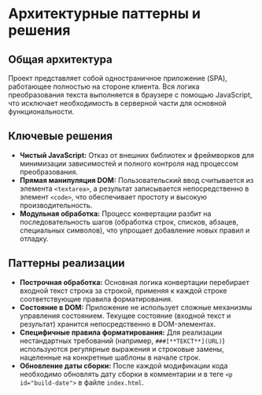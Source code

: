 # Архитектурные паттерны и решения

## Общая архитектура
Проект представляет собой одностраничное приложение (SPA), работающее полностью на стороне клиента. Вся логика преобразования текста выполняется в браузере с помощью JavaScript, что исключает необходимость в серверной части для основной функциональности.

## Ключевые решения
- **Чистый JavaScript:** Отказ от внешних библиотек и фреймворков для минимизации зависимостей и полного контроля над процессом преобразования.
- **Прямая манипуляция DOM:** Пользовательский ввод считывается из элемента `<textarea>`, а результат записывается непосредственно в элемент `<code>`, что обеспечивает простоту и высокую производительность.
- **Модульная обработка:** Процесс конвертации разбит на последовательность шагов (обработка строк, списков, абзацев, специальных символов), что упрощает добавление новых правил и отладку.

## Паттерны реализации
- **Построчная обработка:** Основная логика конвертации перебирает входной текст строка за строкой, применяя к каждой строке соответствующие правила форматирования.
- **Состояние в DOM:** Приложение не использует сложные механизмы управления состоянием. Текущее состояние (входной текст и результат) хранится непосредственно в DOM-элементах.
- **Специфичные правила форматирования:** Для реализации нестандартных требований (например, `###[**ТЕКСТ**](URL)`) используются регулярные выражения и строковые замены, нацеленные на конкретные шаблоны в начале строк.
- **Обновление даты сборки:** После каждой модификации кода необходимо обновлять дату сборки в комментарии и в теге `<p id="build-date">` в файле `index.html`.
